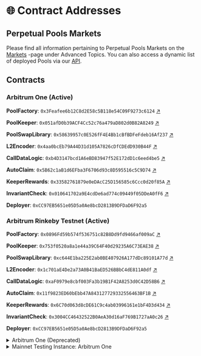 # 🌐 Contract Addresses

## Perpetual Pools Markets

Please find all information pertaining to Perpetual Pools Markets on the [Markets](advanced-topics/markets-arbitrum-one/) -page under Advanced Topics. You can also access a dynamic list of deployed Pools via our [API](https://api.tracer.finance/poolsv2/poolList?network=42161).

## Contracts

### Arbitrum One (Active)

**PoolFactory**: `0x3Feafee6b12C8d2E58c5B118e54C09F9273c6124` [↗](https://arbiscan.io/address/0x3Feafee6b12C8d2E58c5B118e54C09F9273c6124)

**PoolKeeper**: `0x051afD0b39ACF4Cc52c76a479aD802d0B82A8249` [↗](https://arbiscan.io/address/0x051afD0b39ACF4Cc52c76a479aD802d0B82A8249)

**PoolSwapLibrary**: `0x58639957c0E526fF4E4Bb1cBfBDFeFdeb16Af237` [↗](https://arbiscan.io/address/0x58639957c0E526fF4E4Bb1cBfBDFeFdeb16Af237)

**L2Encoder**: `0x4aa0bcEb79A44D31d105A7826cDfCDEdD930B44F` [↗](https://arbiscan.io/address/0x4aa0bcEb79A44D31d105A7826cDfCDEdD930B44F)

**CallDataLogic**: `0xb4D3147bcd1A6eBD83947f52E172dD1c6eed4be5` [↗](https://arbiscan.io/address/0xb4D3147bcd1A6eBD83947f52E172dD1c6eed4be5)

**AutoClaim**: `0x5B62c1aB1d6EFba3F6706d93c8D595516c5C9D74` [↗](https://arbiscan.io/address/0x5B62c1aB1d6EFba3F6706d93c8D595516c5C9D74)

**KeeperRewards**: `0x33582761879e0eDAcC25D156585c6Ccc0d20f85A` [↗](https://arbiscan.io/address/0x33582761879e0eDAcC25D156585c6Ccc0d20f85A)

**InvariantCheck**: `0x010641702a9E4cdDe6ad774c09449f05DDeA0fF6` [↗](https://arbiscan.io/address/0x010641702a9E4cdDe6ad774c09449f05DDeA0fF6)

**Deployer**: `0xCC97EB5651e05D5a0Ae8bcD2813B9DFDaD6F92a5`&#x20;

### Arbitrum Rinkeby Testnet (Active)

**PoolFactory**: `0x0896Fd59b574f536751c82B8Dd9fd9466af009aC` [↗](https://arbiscan.io/address/0x0896Fd59b574f536751c82B8Dd9fd9466af009aC)

**PoolKeeper**: `0x753f0520a8a1e44a39C64F40d29235A6C73EAE38` [↗](https://arbiscan.io/address/0x753f0520a8a1e44a39C64F40d29235A6C73EAE38)

**PoolSwapLibrary**: `0xc644E1ba225E2ab0BE407926A177dDc89101A77d` [↗](https://arbiscan.io/address/0xc644E1ba225E2ab0BE407926A177dDc89101A77d)

**L2Encoder**: `0x1c701aE4De2a73A0B41BaED526BBbC4dE811A0df` [↗](https://arbiscan.io/address/0x1c701aE4De2a73A0B41BaED526BBbC4dE811A0df)

**CallDataLogic**: `0xaF0979e8cbf003Fa3b19B1F42A8253d0C42D58B6` [↗](https://arbiscan.io/address/0xaF0979e8cbf003Fa3b19B1F42A8253d0C42D58B6)

**AutoClaim**: `0x11f9823ED60bEbb47A843127729332556463BF1B` [↗](https://arbiscan.io/address/0x11f9823ED60bEbb47A843127729332556463BF1B)

**KeeperRewards**: `0x6C70d063d8cDE61C9c4ab03996161e1bF4D3d434` [↗](https://arbiscan.io/address/0x6C70d063d8cDE61C9c4ab03996161e1bF4D3d434)

**InvariantCheck**: `0x3004CC46432522B0AeA30d16aF769B1727aA0c26` [↗](https://arbiscan.io/address/0x3004CC46432522B0AeA30d16aF769B1727aA0c26)

**Deployer**: `0xCC97EB5651e05D5a0Ae8bcD2813B9DFDaD6F92a5`&#x20;



<details>

<summary>Arbitrum One (Deprecated)</summary>

_A flaw was found in this version of Perpetual Pools. We advise users to migrate away from markets deployed using this Pool Factory._

**PoolFactory**: `0xdabffa47e509659FEDE5deC5e22CFFb9Cb9040b4` [↗](https://arbiscan.io/address/0xdabffa47e509659FEDE5deC5e22CFFb9Cb9040b4)

**PoolKeeper**: `0xb51e18061C396933CE1c68A62f3935Cc3E2Abf88` [↗](https://arbiscan.io/address/0xb51e18061C396933CE1c68A62f3935Cc3E2Abf88)

**PoolSwapLibrary**: `0x71dBdA135d5A9F64306fd22e00E59a5fEdFB86F9` [↗](https://arbiscan.io/address/0x71dBdA135d5A9F64306fd22e00E59a5fEdFB86F9)

**L2Encoder**: `0x23e21BD7E0fAa2E5792DfB9a2C60C865A4cD158F` [↗](https://arbiscan.io/address/0x23e21bd7e0faa2e5792dfb9a2c60c865a4cd158f)

**CallDataLogic**: `0xB8C53d92DC74db7FE9a1B7c256AF3ff91aD67862` [↗](https://arbiscan.io/address/0xB8C53d92DC74db7FE9a1B7c256AF3ff91aD67862)

**AutoClaim**: `0x21c361144A9Dd212368F206Ee1D772Db697857A4` [↗](https://arbiscan.io/address/0x21c361144A9Dd212368F206Ee1D772Db697857A4)

**KeeperRewards**: `0xCeA0cb831742919da0c71528aeEc367a28FCDc8C` [↗](https://arbiscan.io/address/0xCeA0cb831742919da0c71528aeEc367a28FCDc8C)

**InvariantCheck**: `0xdB042C4F6baa8Ef8A1A38038A7533B32be722B6d` [↗](https://arbiscan.io/address/0xdB042C4F6baa8Ef8A1A38038A7533B32be722B6d)

**Deployer**: `0xfb59B91646cd0890F3E5343384FEb746989B66C7` [↗](https://arbiscan.io/address/0xfb59b91646cd0890f3e5343384feb746989b66c7)

</details>

<details>

<summary>Mainnet Testing Instance: Arbitrum One</summary>

<mark style="background-color:orange;">**⚠️ THESE CONTRACTS RELATE TO A MAINNET TESTING INSTANCE - PLEASE DO NOT DEPOSIT TO THE CONTRACTS UNLESS YOU KNOW WHAT YOU ARE DOING ⚠️**</mark>

_Mainnet Testing Instances are provided for testing purposes only and are deployed from a Testing Factory instance. They do not show up on Tracer interfaces and should not be used to deploy any markets intended for use. Contractually the testing instance functions exactly like the primary instance and can be used to test integrations with protocols that do not have testnet instances (e.g. Balancer) or to validate parameters and other design choices on Mainnet before full launch._

### Arbitrum One (Mainnet Testing Instance)

**PoolFactory**: `0x615ae0452587d6030bC68fb3A9e205e430c0CF8f` [↗](https://arbiscan.io/address/0x615ae0452587d6030bc68fb3a9e205e430c0cf8f)****

**PoolKeeper**: `0x2839d3e1f30fC8dbf50a73772e25144f5e76fB0D` [↗](https://arbiscan.io/address/0x2839d3e1f30fC8dbf50a73772e25144f5e76fB0D)****

**PoolSwapLibrary**: `0x928d5a6668Bc9b801229c176c0bEB3b34Afba5d8` [↗](https://arbiscan.io/address/0x928d5a6668Bc9b801229c176c0bEB3b34Afba5d8)****

**L2Encoder**: `0xaf9f0eCD11A9E86D5d9698275A3721cCd596f3F5` [↗](https://arbiscan.io/address/0xaf9f0eCD11A9E86D5d9698275A3721cCd596f3F5)****

**CallDataLogic**: `0x849d5a3ee254124cac5a6069f1D24c7e7284F724` [↗](https://arbiscan.io/address/0x849d5a3ee254124cac5a6069f1D24c7e7284F724)****

**AutoClaim**: `0xf17b4f778f4314B34fa2E9aE96971A79DC8C963C` [↗](https://arbiscan.io/address/0xf17b4f778f4314b34fa2e9ae96971a79dc8c963c)****

**KeeperRewards**: `0x81A302AEe2635511258164e4ECd50bA5Ff7258C1` [↗](https://arbiscan.io/address/0x81a302aee2635511258164e4ecd50ba5ff7258c1)

**Deployer**: `0xfb59B91646cd0890F3E5343384FEb746989B66C7` [↗](https://arbiscan.io/address/0xfb59b91646cd0890f3e5343384feb746989b66c7)

</details>
